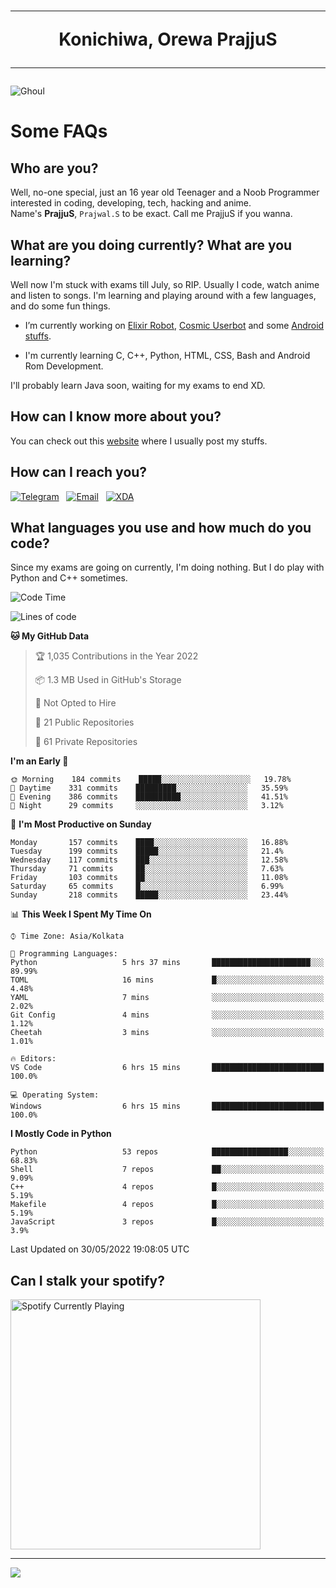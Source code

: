 <h1 align="center"><hr>Konichiwa, Orewa PrajjuS<hr></h1>


<img src="https://telegra.ph/file/6041d22c64479ee5ff802.jpg" alt="Ghoul"/>


<h1>Some FAQs</h1>


<h2>Who are you?</h2>

Well, no-one special, just an 16 year old Teenager and a Noob Programmer interested in coding, developing, tech, hacking and anime.
<br>
Name's <b>PrajjuS</b>, <code>Prajwal.S</code> to be exact. Call me PrajjuS if you wanna.


<h2>What are you doing currently? What are you learning?</h2>

Well now I'm stuck with exams till July, so RIP. Usually I code, watch anime and listen to songs. I'm learning and playing around with a few languages, and do some fun things.

- I’m currently working on <a href="https://t.me/projectelixir_bot">Elixir Robot</a>, <a href="https://github.com/SkyLab-Devs/CosmicUserbot">Cosmic Userbot</a> and some <a href="https://github.com/PrajjuS/device_xiaomi_vince">Android stuffs</a>.

- I'm currently learning C, C++, Python, HTML, CSS, Bash and Android Rom Development.

I'll probably learn Java soon, waiting for my exams to end XD.


<h2>How can I know more about you?</h2>

You can check out this <a href="https://prajjus.tk">website</a> where I usually post my stuffs.


<h2>How can I reach you?</h2>

<a href="https://t.me/PrajjuS"><img src="https://img.shields.io/badge/PrajjuS-2CA5E0?style=flat-square&logo=telegram&logoColor=white" alt="Telegram"/></a>&nbsp;&nbsp;&nbsp;<a href="theprajjus@gmail.com"><img src="https://img.shields.io/badge/theprajjus@gmail.com-D14836?style=flat-square&logo=gmail&logoColor=white" alt="Email"/></a>&nbsp;&nbsp;&nbsp;<a href="https://forum.xda-developers.com/m/prajjus.10388799/"><img src="https://img.shields.io/badge/PrajjuS-F59714?style=flat-square&logo=xda-developers&logoColor=white" alt="XDA"/></a>


<h2>What languages you use and how much do you code?</h2>

Since my exams are going on currently, I'm doing nothing. But I do play with Python and C++ sometimes.

<!--START_SECTION:waka-->
![Code Time](http://img.shields.io/badge/Code%20Time-0%20secs-blue)

![Lines of code](https://img.shields.io/badge/From%20Hello%20World%20I%27ve%20Written-206%20Thousand%20lines%20of%20code-blue)

**🐱 My GitHub Data** 

> 🏆 1,035 Contributions in the Year 2022
 > 
> 📦 1.3 MB Used in GitHub's Storage 
 > 
> 🚫 Not Opted to Hire
 > 
> 📜 21 Public Repositories 
 > 
> 🔑 61 Private Repositories  
 > 
**I'm an Early 🐤** 

```text
🌞 Morning    184 commits    █████░░░░░░░░░░░░░░░░░░░░   19.78% 
🌆 Daytime    331 commits    █████████░░░░░░░░░░░░░░░░   35.59% 
🌃 Evening    386 commits    ██████████░░░░░░░░░░░░░░░   41.51% 
🌙 Night      29 commits     ░░░░░░░░░░░░░░░░░░░░░░░░░   3.12%

```
📅 **I'm Most Productive on Sunday** 

```text
Monday       157 commits    ████░░░░░░░░░░░░░░░░░░░░░   16.88% 
Tuesday      199 commits    █████░░░░░░░░░░░░░░░░░░░░   21.4% 
Wednesday    117 commits    ███░░░░░░░░░░░░░░░░░░░░░░   12.58% 
Thursday     71 commits     ██░░░░░░░░░░░░░░░░░░░░░░░   7.63% 
Friday       103 commits    ██░░░░░░░░░░░░░░░░░░░░░░░   11.08% 
Saturday     65 commits     █░░░░░░░░░░░░░░░░░░░░░░░░   6.99% 
Sunday       218 commits    █████░░░░░░░░░░░░░░░░░░░░   23.44%

```


📊 **This Week I Spent My Time On** 

```text
⌚︎ Time Zone: Asia/Kolkata

💬 Programming Languages: 
Python                   5 hrs 37 mins       ██████████████████████░░░   89.99% 
TOML                     16 mins             █░░░░░░░░░░░░░░░░░░░░░░░░   4.48% 
YAML                     7 mins              ░░░░░░░░░░░░░░░░░░░░░░░░░   2.02% 
Git Config               4 mins              ░░░░░░░░░░░░░░░░░░░░░░░░░   1.12% 
Cheetah                  3 mins              ░░░░░░░░░░░░░░░░░░░░░░░░░   1.01%

🔥 Editors: 
VS Code                  6 hrs 15 mins       █████████████████████████   100.0%

💻 Operating System: 
Windows                  6 hrs 15 mins       █████████████████████████   100.0%

```

**I Mostly Code in Python** 

```text
Python                   53 repos            █████████████████░░░░░░░░   68.83% 
Shell                    7 repos             ██░░░░░░░░░░░░░░░░░░░░░░░   9.09% 
C++                      4 repos             █░░░░░░░░░░░░░░░░░░░░░░░░   5.19% 
Makefile                 4 repos             █░░░░░░░░░░░░░░░░░░░░░░░░   5.19% 
JavaScript               3 repos             █░░░░░░░░░░░░░░░░░░░░░░░░   3.9%

```



 Last Updated on 30/05/2022 19:08:05 UTC
<!--END_SECTION:waka-->


<h2>Can I stalk your spotify?</h2>

<a href="https://open.spotify.com/user/cotgk31v4nhw20gs5adb29jq5"><img src="https://spotify-readme-prajjus.vercel.app/api?theme=dark&rainbow=true" alt="Spotify Currently Playing" width="400px"/></a>


<hr>


<img src="https://komarev.com/ghpvc/?username=prajjus&label=Profile%20Views&color=000000&style=flat">
